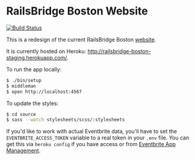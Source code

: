 RailsBridge Boston Website
==========================

[![Build
Status](https://travis-ci.org/railsbridge-boston/website.svg?branch=master)](https://travis-ci.org/railsbridge-boston/website)

This is a redesign of the current RailsBridge Boston [website](http://www.railsbridgeboston.org).

It is currently hosted on Heroku: http://railsbridge-boston-staging.herokuapp.com/.

To run the app locally:
```sh
$ ./bin/setup
$ middleman
$ open http://localhost:4567
```

To update the styles:
```sh
$ cd source
$ sass --watch stylesheets/scss/:stylesheets
```

If you'd like to work with actual Eventbrite data, you'll have to set the
`EVENTBRITE_ACCESS_TOKEN` variable to a real token in your `.env` file. You can
get this via `heroku config` if you have access or from [Eventbrite App
Management].

[Eventbrite App Management]: http://www.eventbrite.com/myaccount/apps/
